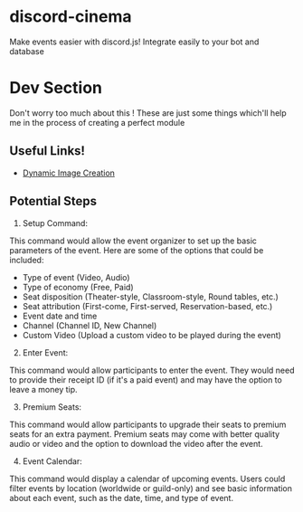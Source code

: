 # discord-cinema
Make events easier with discord.js! Integrate easily to your bot and database


# Dev Section

Don't worry too much about this ! These are just some things which'll help me in the process of creating a perfect module

## Useful Links!

- [Dynamic Image Creation](https://blog.logrocket.com/creating-saving-images-node-canvas/)

## Potential Steps

1. Setup Command:

This command would allow the event organizer to set up the basic parameters of the event. Here are some of the options that could be included:

- Type of event (Video, Audio)
- Type of economy (Free, Paid)
- Seat disposition (Theater-style, Classroom-style, Round tables, etc.)
- Seat attribution (First-come, First-served, Reservation-based, etc.)
- Event date and time
- Channel (Channel ID, New Channel)
- Custom Video (Upload a custom video to be played during the event)

2. Enter Event:

This command would allow participants to enter the event. They would need to provide their receipt ID (if it's a paid event) and may have the option to leave a money tip.

3. Premium Seats:

This command would allow participants to upgrade their seats to premium seats for an extra payment. Premium seats may come with better quality audio or video and the option to download the video after the event.

4. Event Calendar:

This command would display a calendar of upcoming events. Users could filter events by location (worldwide or guild-only) and see basic information about each event, such as the date, time, and type of event.
